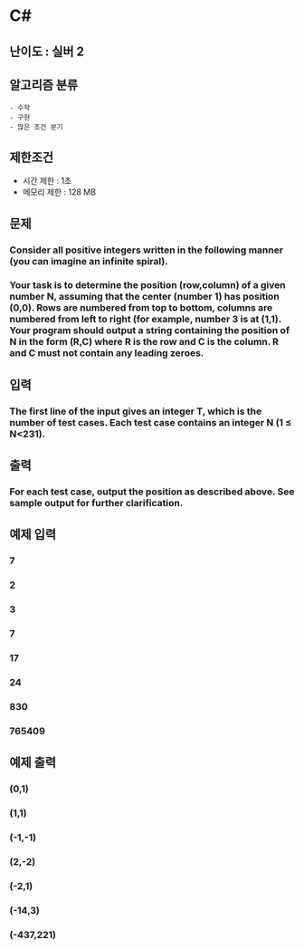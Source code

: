 # C#

## 난이도 : 실버 2

## 알고리즘 분류
	- 수학
	- 구현
	- 많은 조건 분기

## 제한조건
  - 시간 제한 : 1초
  - 메모리 제한 : 128 MB

## 문제
### Consider all positive integers written in the following manner (you can imagine an infinite spiral).
### Your task is to determine the position (row,column) of a given number N, assuming that the center (number 1) has position (0,0). Rows are numbered from top to bottom, columns are numbered from left to right (for example, number 3 is at (1,1). Your program should output a string containing the position of N in the form (R,C) where R is the row and C is the column. R and C must not contain any leading zeroes.

## 입력
### The first line of the input gives an integer T, which is the number of test cases.  Each test case contains an integer N (1 ≤ N<231).

## 출력
### For each test case, output the position as described above. See sample output for further clarification.  

## 예제 입력
### 7
### 2
### 3
### 7
### 17
### 24
### 830
### 765409

## 예제 출력
### (0,1)
### (1,1)
### (-1,-1)
### (2,-2)
### (-2,1)
### (-14,3)
### (-437,221)